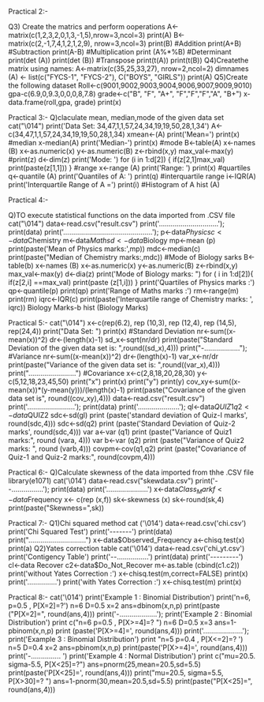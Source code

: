 Practical 2:-

Q3) Create the matrics and perform ooperations
A<-matrix(c(1,2,3,2,0,1,3,-1,5),nrow=3,ncol=3)
print(A)
B<-matrix(c(2,-1,7,4,1,2,1,2,9), nrow=3,ncol=3)
print(B)
#Addition
print(A+B)
#Subtraction
print(A-B)
#Multiplication
print (A%*%B)
#Determinant
print(det (A))
print(det (B))
#Transpose
print(t(A))
print(t(B))
Q4)Createthe matrix using names:
A<-matrix(c(35,25,33,27), nrow=2,ncol=2)
dimnames (A) <- list(c("FYCS-1", "FYCS-2"), C("BOYS", "GIRLS"))
print(A)
Q5)Create the following dataset
Roll<-c(9001,9002,9003,9004,9006,9007,9009,9010)
gpa-c(6.9,0,9.3,0,0,0,8,7.8)
grade<-c("B", "F", "A+", "F","F","F","A", "B+")
x-data.frame(roll,gpa, grade)
print(x)

Practical 3:-
Q)claculate mean, median,mode of the given data set
cat("\014")
print('Data Set: 34,47,1,1,57,24,34,19,19,50,28,1,34')
A<-c(34,47,1,1,57,24,34,19,19,50,28,1,34)
xmean<-(A)
print('Mean=')
print(x)
#median
x-median(A)
print('Median-')
print(x)
#mode
B<-table(A)
x<-names (B)
x<-as.numeric(x)
y<-as.numeric(B)
z<-rbind(x,y)
max_val<-max(y)
#print(z)
d<-dim(z)
print('Mode: ')
for (i in 1:d[2]) {
if(z[2,1]max_val)
print(paste(z[1,1]))
}
#range
x<-range (A)
print('Range: ')
print(x)
#quartiles
q<-quantile (A)
print('Quantiles of A: ')
print(q)
#interquartile range
i<-IQR(A)
print('Interquartile Range of A =')
print(i)
#Histogram of A
hist (A)

Practical 4:-

Q)TO execute statistical functions on the data imported from .CSV file
cat("\014")
data<-read.csv("result.csv")
print('..............................');
print(data)
print('.............................................');
p<-data$Physics
c<-data$Chemistry
m<-data$Maths
d<-data$Biology
mp<-mean (p)
print(paste('Mean of Physics marks:',mp))
mdc<-median(c)
print(paste("Median of Chemistry marks:,mdc))
#Mode of Biology sarks
B<-table(b)
x<-names (B)
x<-as.numeric(x)
y<-as.numeric(B)
z<-rbind(x,y)
max_val<-max(y)
d<-dia(z)
print('Mode of Biology marks: ")
for ( i in 1:d[2]){
if(z[2,i] ==max_val)
print(paste (z[1,i]))
}
print('Quartiles of Physics marks :')
qp<-quantile(p)
print(qp)
print('Range of Maths marks :')
rm<-range(m)
print(rm)
iqrc<-IQR(c)
print(paste('Interquartile range of Chemistry marks: ', iqrc))
Biology Marks-b
hist (Biology Marks)

Practical 5:-
cat("\014")
x<-c(rep(6.2), rep (10,3), rep (12,4), rep (14,5), rep(24,4))
print("Data Set: ")
print(x)
#Standard Deviation
nr<-sum((x-mean(x))^2)
dr<-(length(x)-1)
sd_x<-sqrt(nr/dr)
print(paste("Standard Deviation of the given data set is: ",round((sd_x),4)))
print("-..................");
#Variance
nr<-sum((x-mean(x))^2)
dr<-(length(x)-1)
var_x<-nr/dr
print(paste("Variance of the given data set is: ",round((var_x),4)))
print("........................")
#Covariance
x<-c(2,8,18,20,28,30)
y<-c(5,12,18,23,45,50)
print("x")
print(x)
print("y")
print(y)
cov_xy<-sum((x-mean(x))*(y-mean(y)))/(length(x)-1) 
print(paste("Covariance of the given data set is", round((cov_xy),4)))
data<-read.csv("result.csv")
print('........................');
print(data)
print('.....................');
ql<-data$QUIZ1
q2<-data$QUIZ2
sdc<-sd(gl) print (paste('standard deviation of Quiz-I marks', round(sdc,4)))
sdc<-sd(q2) print (paste('Standard Deviation of Quiz-2 marks', round(sdc,4)))
var a<-var (q1)
print (paste("Variance of Quiz1 marks:", round (vara, 4)))
var b<-var (q2)
print (paste("Variance of Quiz2 marks: ", round (varb,4)))
covpm<-cov(q1,q2) 
print (paste("Covariance of Quiz-1 and Quiz-2 marks:", round(covpm,4)))


Practical 6:-
Q)Calculate skewness of the data imported from thhe .CSV file
library(e1071)
cat('\014')
data<-read.csv("skewdata.csv")
print('--................');
print(data)
print('.....................')
x<-data$Class_Mark
f<-data$Frequency
x<- c(rep (x,f))
sk<-skewness (x)
sk<-round(sk,4)
print(paste("Skewness=",sk))


Practical 7:-
Q1)Chi  squared method
cat ('\014')
data<-read.csv('chi.csv')
print('Chi Squared Test')
print('-------')
print(data)
print(".............................")
x<-data$Observed_Frequency
a<-chisq.test(x)
print(a)
Q2)Yates correction table
cat('\014')
data<-read.csv('chi_yt.csv')
print('Contigency Table')
print('--................')
print(data)
print('---------')
cl<-data Recover
c2<-data$Do_Not_Recover
m<-as.table (cbind(c1.c2))
print('without Yates Correction :')
x<-chisq.test(m,correct=FALSE)
print(x)
print('...............')
print('with Yates Correction :')
x<-chisq.test(m)
print(x)


Practical 8:-
cat('\014')
print('Example 1 : Binomial Distribution')
print('n=6, p=0.5 , P[X=2]=?')
n=6
D=0.5
x=2
ans=dbinom(x,n,p)
print(paste ("P[X=2]=", round(ans,4)))
print('-...................');
print('Example 2 : Binomial Distribution')
print c("n=6 p=0.5 , P[X>=4]=? ")
n=6
D=0.5
x=3
ans=1-pbinom(x,n,p)
print (paste('P[X>=4]=', round(ans,4)))
print('....................');
print('Example 3 : Binomial Distribution')
print "n=5 p=0.4 , P[X<=2]=? ')
n=5
D=0.4
x=2
ans=pbinom(x,n,p)
print(paste('P[X>=4]=', round(ans,4)))
print('-............... ')
print('Example 4 : Normal Distribution')
print c("mu=20.5. sigma-5.5, P[X<25]=?")
ans=pnorm(25,mean=20.5,sd=5.5)
print(paste('P[X<25]=', round(ans,4)))
print("mu=20.5, sigma=5.5, P[X>30]=? ")
ans=1-pnorm(30,mean=20.5,sd=5.5)
print(paste("P[X<25]=", round(ans,4)))
